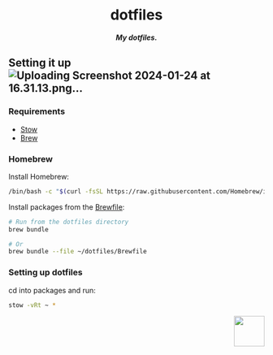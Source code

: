 <h1 align="center">
	dotfiles
</h1>

<p align="center">
	<b><i>My dotfiles.</i></b><br>
</p>

## Setting it up![Uploading Screenshot 2024-01-24 at 16.31.13.png…]()

### Requirements

- [Stow](https://www.gnu.org/software/stow/)
- [Brew](https://brew.sh/)

### Homebrew

Install Homebrew:

```sh
/bin/bash -c "$(curl -fsSL https://raw.githubusercontent.com/Homebrew/install/HEAD/install.sh)"
```

Install packages from the [Brewfile](https://github.com/riceset/dotfiles/blob/main/Brewfile):

```sh
# Run from the dotfiles directory
brew bundle

# Or
brew bundle --file ~/dotfiles/Brewfile
```

### Setting up dotfiles

cd into packages and run:

```sh
stow -vRt ~ *
```

<a href="https://github.com/riceset/"><img align='right' src='https://user-images.githubusercontent.com/48802655/110702518-5fc7a700-81d1-11eb-9bff-35a31eb4f6d0.gif' width='60'></a>
